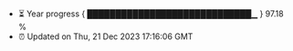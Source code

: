 - ⏳ Year progress { █████████████████████████████▁ } 97.18 %
- ⏰ Updated on Thu, 21 Dec 2023 17:16:06 GMT

